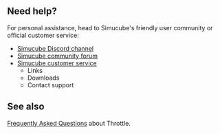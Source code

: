
## Need help? 

For personal assistance, head to Simucube's friendly user community or official customer service:

* [Simucube Discord channel](https://discord.gg/simucube)
* [Simucube community forum](https://community.granitedevices.com/)
* [Simucube customer service](https://simucube.com/support/)
    * Links
    * Downloads
    * Contact support

## See also 

[Frequently Asked Questions](FAQ.md) about Throttle.
